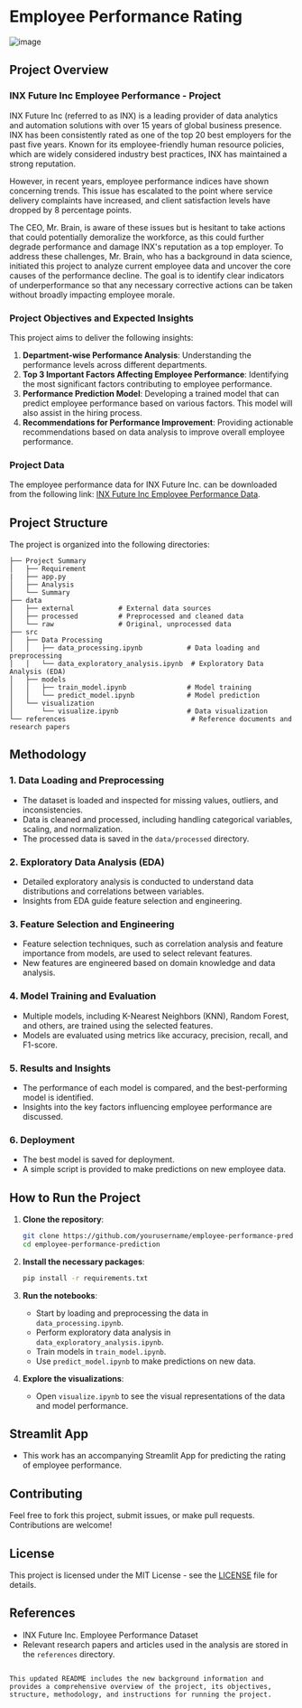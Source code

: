 # Employee Performance Rating

![image](https://github.com/user-attachments/assets/1e782a8a-7ee8-4fd6-bed9-832f8656bb8a)


## Project Overview

### INX Future Inc Employee Performance - Project

INX Future Inc (referred to as INX) is a leading provider of data analytics and automation solutions with over 15 years of global business presence. INX has been consistently rated as one of the top 20 best employers for the past five years. Known for its employee-friendly human resource policies, which are widely considered industry best practices, INX has maintained a strong reputation.

However, in recent years, employee performance indices have shown concerning trends. This issue has escalated to the point where service delivery complaints have increased, and client satisfaction levels have dropped by 8 percentage points. 

The CEO, Mr. Brain, is aware of these issues but is hesitant to take actions that could potentially demoralize the workforce, as this could further degrade performance and damage INX's reputation as a top employer. To address these challenges, Mr. Brain, who has a background in data science, initiated this project to analyze current employee data and uncover the core causes of the performance decline. The goal is to identify clear indicators of underperformance so that any necessary corrective actions can be taken without broadly impacting employee morale.

### Project Objectives and Expected Insights

This project aims to deliver the following insights:

1. **Department-wise Performance Analysis**: Understanding the performance levels across different departments.
2. **Top 3 Important Factors Affecting Employee Performance**: Identifying the most significant factors contributing to employee performance.
3. **Performance Prediction Model**: Developing a trained model that can predict employee performance based on various factors. This model will also assist in the hiring process.
4. **Recommendations for Performance Improvement**: Providing actionable recommendations based on data analysis to improve overall employee performance.

### Project Data

The employee performance data for INX Future Inc. can be downloaded from the following link: [INX Future Inc Employee Performance Data](http://data.iabac.org/exam/p2/data/INX_Future_Inc_Employee_Performance_CDS_Project2_Data_V1.8).

## Project Structure

The project is organized into the following directories:

```
├── Project Summary
│   ├── Requirement
|   ├── app.py
│   ├── Analysis
│   └── Summary
├── data
│   ├── external           # External data sources
│   ├── processed          # Preprocessed and cleaned data
│   └── raw                # Original, unprocessed data
├── src
│   ├── Data Processing
│   │   ├── data_processing.ipynb           # Data loading and preprocessing
│   │   └── data_exploratory_analysis.ipynb  # Exploratory Data Analysis (EDA)
│   ├── models
│   │   ├── train_model.ipynb               # Model training
│   │   └── predict_model.ipynb             # Model prediction
│   └── visualization
│       └── visualize.ipynb                 # Data visualization
└── references                               # Reference documents and research papers
```

## Methodology

### 1. Data Loading and Preprocessing
- The dataset is loaded and inspected for missing values, outliers, and inconsistencies.
- Data is cleaned and processed, including handling categorical variables, scaling, and normalization.
- The processed data is saved in the `data/processed` directory.

### 2. Exploratory Data Analysis (EDA)
- Detailed exploratory analysis is conducted to understand data distributions and correlations between variables.
- Insights from EDA guide feature selection and engineering.

### 3. Feature Selection and Engineering
- Feature selection techniques, such as correlation analysis and feature importance from models, are used to select relevant features.
- New features are engineered based on domain knowledge and data analysis.

### 4. Model Training and Evaluation
- Multiple models, including K-Nearest Neighbors (KNN), Random Forest, and others, are trained using the selected features.
- Models are evaluated using metrics like accuracy, precision, recall, and F1-score.

### 5. Results and Insights
- The performance of each model is compared, and the best-performing model is identified.
- Insights into the key factors influencing employee performance are discussed.

### 6. Deployment
- The best model is saved for deployment.
- A simple script is provided to make predictions on new employee data.

## How to Run the Project

1. **Clone the repository**:
   ```bash
   git clone https://github.com/yourusername/employee-performance-prediction.git
   cd employee-performance-prediction
   ```

2. **Install the necessary packages**:
   ```bash
   pip install -r requirements.txt
   ```

3. **Run the notebooks**:
   - Start by loading and preprocessing the data in `data_processing.ipynb`.
   - Perform exploratory data analysis in `data_exploratory_analysis.ipynb`.
   - Train models in `train_model.ipynb`.
   - Use `predict_model.ipynb` to make predictions on new data.

4. **Explore the visualizations**:
   - Open `visualize.ipynb` to see the visual representations of the data and model performance.
  
## Streamlit App
- This work has an accompanying Streamlit App for predicting the rating of employee performance.

## Contributing

Feel free to fork this project, submit issues, or make pull requests. Contributions are welcome!

## License

This project is licensed under the MIT License - see the [LICENSE](LICENSE) file for details.

## References

- INX Future Inc. Employee Performance Dataset
- Relevant research papers and articles used in the analysis are stored in the `references` directory.
```

This updated README includes the new background information and provides a comprehensive overview of the project, its objectives, structure, methodology, and instructions for running the project.
